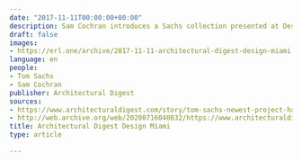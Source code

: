 ```yaml
---
date: "2017-11-11T00:00:00+00:00"
description: Sam Cochran introduces a Sachs collection presented at Design Miami.
draft: false
images:
- https://erl.one/archive/2017-11-11-architectural-digest-design-miami.png
language: en
people:
- Tom Sachs
- Sam Cochran
publisher: Architectural Digest
sources:
- https://www.architecturaldigest.com/story/tom-sachs-newest-project-has-us-over-the-moon
- http://web.archive.org/web/20200716040832/https://www.architecturaldigest.com/story/tom-sachs-newest-project-has-us-over-the-moon
title: Architectural Digest Design Miami
type: article

---
```

